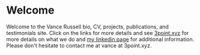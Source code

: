 # Welcome

Welcome to the Vance Russell bio, CV, projects, publications, and testimonials site. Click on the links for more details and see [3point.xyz](https://3point.xyz) for more details on what we do and [my linkedin page](https://www.linkedin.com/in/vance-russell-ab596810) for additional information. Please don't hesitate to contact me at vance at 3point.xyz.

```{tableofcontents}
```
